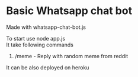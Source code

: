 <h1>Basic Whatsapp chat bot</h1>
<p>Made with whatsapp-chat-bot.js</p>
To start use node app.js
<br>
It take following commands
<ol>
<li>/meme - Reply with random meme from reddit</li>
</ol>

<p>
It can be also deployed on heroku</p>